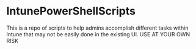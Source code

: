 # IntunePowerShellScripts
This is a repo of scripts to help admins accomplish different tasks within Intune that may not be easily done in the existing UI. USE AT YOUR OWN RISK
